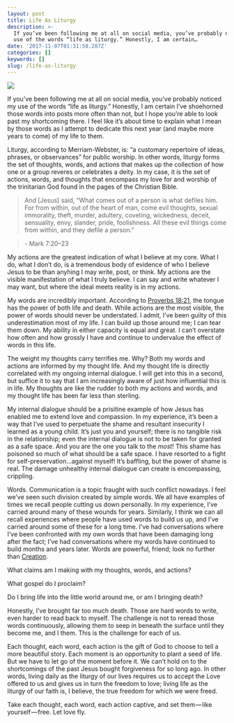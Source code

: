 ```yaml
---
layout: post
title: Life As Liturgy
description: >-
  If you’ve been following me at all on social media, you’ve probably noticed my
  use of the words “life as liturgy.” Honestly, I am certain…
date: '2017-11-07T01:31:58.287Z'
categories: []
keywords: []
slug: /life-as-liturgy
---
```


![](https://cdn-images-1.medium.com/max/1200/1*naeB4kK-Nj87FU14JVDEng.jpeg)

If you’ve been following me at all on social media, you’ve probably noticed my use of the words “life as liturgy.” Honestly, I am certain I’ve shoehorned those words into posts more often than not, but I hope you’re able to look past my shortcoming there. I feel like it’s about time to explain what I mean by those words as I attempt to dedicate this next year (and maybe more years to come) of my life to them.<!--more-->

Liturgy, according to Merriam-Webster, is: “a customary repertoire of ideas, phrases, or observances” for public worship. In other words, liturgy forms the set of thoughts, words, and actions that makes up the collection of how one or a group reveres or celebrates a deity. In my case, it is the set of actions, words, and thoughts that encompass my love for and worship of the trinitarian God found in the pages of the Christian Bible.

> And \[Jesus\] said, “What comes out of a person is what defiles him. For from within, out of the heart of man, come evil thoughts, sexual immorality, theft, murder, adultery, coveting, wickedness, deceit, sensuality, envy, slander, pride, foolishness. All these evil things come from within, and they defile a person.”

> \- Mark 7:20–23

My actions are the greatest indication of what I believe at my core. What I do, what I don’t do, is a tremendous body of evidence of who I believe Jesus to be than anyhing I may write, post, or think. My actions are the visible manifestation of what I truly believe. I can say and write whatever I may want, but where the ideal meets reality is in my actions.

My words are incredibly important. According to [Proverbs 18:21](https://www.biblegateway.com/passage/?search=Proverbs+18%3A21&version=ESV), the tongue has the power of both life and death. While actions are the most visible, the power of words should never be understated. I admit, I’ve been guilty of this underestimation most of my life. I can build up those around me; I can tear them down. My ability in either capacity is equal and great. I can’t overstate how often and how grossly I have and continue to undervalue the effect of words in this life.

The weight my thoughts carry terrifies me. Why? Both my words and actions are informed by my thought life. And my thought life is directly correlated with my ongoing internal dialogue. I will get into this in a second, but suffice it to say that I am increasingly aware of just how influential this is in life. My thoughts are like the rudder to both my actions and words, and my thought life has been far less than sterling.

My internal dialogue should be a prisitine example of how Jesus has enabled me to extend love and compassion. In my experience, it’s been a way that I’ve used to perpetuate the shame and resultant insecurity I learned as a young child. It’s just you and yourself; there is no tangible risk in the relationship; even the internal dialogue is not to be taken for granted as a safe space. And you are the one you talk to the _most_! This shame has poisoned so much of what should be a safe space. I have resorted to a fight for self-preservation…against myself! It’s baffling, but the power of shame is real. The damage unhealthy internal dialogue can create is encompassing, crippling.

Words. Communication is a topic fraught with such conflict nowadays. I feel we’ve seen such division created by simple words. We all have examples of times we recall people cutting us down personally. In my experience, I’ve carried around many of these wounds for years. Similarly, I think we can all recall experiences where people have used words to build us up, and I’ve carried around some of these for a long time. I’ve had conversations where I’ve been confronted with my own words that have been damaging long after the fact; I’ve had conversations where my words have continued to build months and years later. Words are powerful, friend; look no further than [Creation](https://www.biblegateway.com/passage/?search=Genesis+1%3A1-2%3A3&version=ESV).

What claims am I making with my thoughts, words, and actions?

What gospel do I proclaim?

Do I bring life into the little world around me, or am I bringing death?

Honestly, I’ve brought far too much death. Those are hard words to write, even harder to read back to myself. The challenge is not to reread those words continuously, allowing them to seep in beneath the surface until they become me, and I them. This is the challenge for each of us.

Each thought, each word, each action is the gift of God to choose to tell a more beautiful story. Each moment is an opportunity to plant a seed of life. But we have to let go of the moment before it. We can’t hold on to the shortcomings of the past Jesus bought forgiveness for so long ago. In other words, living daily as the liturgy of our lives requires us to accept the Love offered to us and gives us in turn the freedom to love; living life as the liturgy of our faith is, I believe, the true freedom for which we were freed.

Take each thought, each word, each action captive, and set them — like yourself — free. Let love fly.